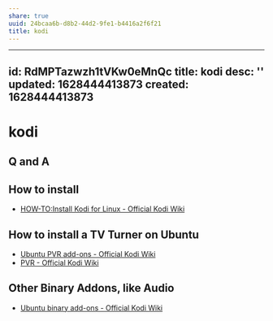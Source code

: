 ```yaml
---
share: true
uuid: 24bcaa6b-d8b2-44d2-9fe1-b4416a2f6f21
title: kodi
---
```

---
id: RdMPTazwzh1tVKw0eMnQc
title: kodi
desc: ''
updated: 1628444413873
created: 1628444413873
---
# kodi
Q and A
-------

How to install
--------------

*   [HOW-TO:Install Kodi for Linux - Official Kodi Wiki](https://kodi.wiki/view/HOW-TO:Install_Kodi_for_Linux)

How to install a TV Turner on Ubuntu
------------------------------------

*   [Ubuntu PVR add-ons - Official Kodi Wiki](https://kodi.wiki/view/Ubuntu_PVR_add-ons)
*   [PVR - Official Kodi Wiki](https://kodi.wiki/view/PVR)

Other Binary Addons, like Audio
-------------------------------

*   [Ubuntu binary add-ons - Official Kodi Wiki](https://kodi.wiki/view/Ubuntu_binary_add-ons)
